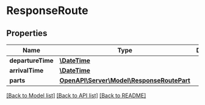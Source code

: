 # ResponseRoute

## Properties
Name | Type | Description | Notes
------------ | ------------- | ------------- | -------------
**departureTime** | [**\DateTime**](\DateTime.md) |  | 
**arrivalTime** | [**\DateTime**](\DateTime.md) |  | 
**parts** | [**OpenAPI\Server\Model\ResponseRoutePart**](ResponseRoutePart.md) |  | 

[[Back to Model list]](../README.md#documentation-for-models) [[Back to API list]](../README.md#documentation-for-api-endpoints) [[Back to README]](../README.md)


